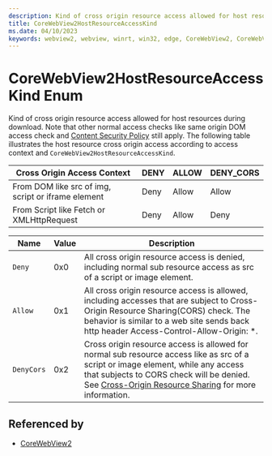 ```yaml
---
description: Kind of cross origin resource access allowed for host resources during download.
title: CoreWebView2HostResourceAccessKind
ms.date: 04/10/2023
keywords: webview2, webview, winrt, win32, edge, CoreWebView2, CoreWebView2Controller, browser control, edge html, CoreWebView2HostResourceAccessKind
---
```


# CoreWebView2HostResourceAccessKind Enum

Kind of cross origin resource access allowed for host resources during download.
Note that other normal access checks like same origin DOM access check and [Content Security Policy](https://developer.mozilla.org/docs/Web/HTTP/CSP) still apply.
The following table illustrates the host resource cross origin access according to access context and `CoreWebView2HostResourceAccessKind`.

Cross Origin Access Context | DENY | ALLOW | DENY_CORS
--- | --- | --- | ---
From DOM like src of img, script or iframe element| Deny | Allow | Allow
From Script like Fetch or XMLHttpRequest| Deny | Allow | Deny

| Name |  Value | Description |
|--|--|--|
|`Deny` | 0x0  |  All cross origin resource access is denied, including normal sub resource access as src of a script or image element.|
|`Allow` | 0x1  |  All cross origin resource access is allowed, including accesses that are subject to Cross-Origin Resource Sharing(CORS) check. The behavior is similar to a web site sends back http header Access-Control-Allow-Origin: *.|
|`DenyCors` | 0x2  |  Cross origin resource access is allowed for normal sub resource access like as src of a script or image element, while any access that subjects to CORS check will be denied. See [Cross-Origin Resource Sharing](https://developer.mozilla.org/docs/Web/HTTP/CORS) for more information.|


## Referenced by

- [CoreWebView2](corewebview2.md)
